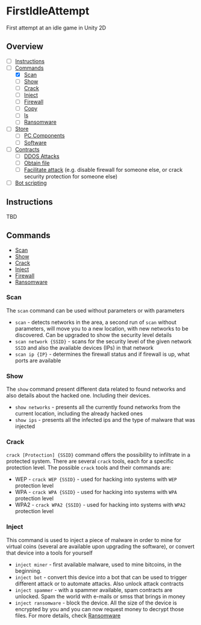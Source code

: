 # FirstIdleAttempt
First attempt at an idle game in Unity 2D

## Overview
- [ ] [Instructions](#instructions)
- [ ] [Commands](#commands)
  - [x] [Scan](#scan)
  - [ ] [Show](#show)
  - [ ] [Crack](#crack)
  - [ ] [Inject](#inject)
  - [ ] [Firewall](#firewall)
  - [ ] [Copy](#copy)
  - [ ] [ls](#ls)
  - [ ] [Ransomware](#ransomware)
- [ ] [Store](#store)
  - [ ] [PC Components](#pc-components)
  - [ ] [Software](#software)
- [ ] [Contracts](#contracts)
  - [ ] [DDOS Attacks](#ddos-attacks)
  - [ ] [Obtain file](#obtain-file)
  - [ ] [Facilitate attack](#facilitate-attack) (e.g. disable firewall for someone else, or crack security protection for someone else)
- [ ] [Bot scripting](#bot-scripting)

## Instructions
TBD

## Commands
- [Scan](#scan)
- [Show](#show)
- [Crack](#crack)
- [Inject](#inject)
- [Firewall](#firewall)
- [Ransomware](#ransomware)

### Scan
The `scan` command can be used without parameters or with parameters

- `scan` - detects networks in the area, a second run of `scan` without parameters, will move you to a new location, with new networks to be discovered. Can be upgraded to show the security level details
- `scan network {SSID}` - scans for the security level of the given network `SSID` and also the available devices (IPs) in that network
- `scan ip {IP}` - determines the firewall status and if firewall is up, what ports are available

### Show
The `show` command present different data related to found networks and also details about the hacked one. Including their devices.
- `show networks` - presents all the currently found networks from the current location, including the already hacked ones
- `show ips` - presents all the infected ips and the type of malware that was injected

### Crack
`crack [Protection] {SSID}` command offers the possibility to infiltrate in a protected system. There are several `crack` tools, each for a specific protection level. The possible `crack` tools and their commands are: 
- WEP - `crack WEP {SSID}`  - used for hacking into systems with `WEP` protection level
- WPA - `crack WPA {SSID}`  - used for hacking into systems with `WPA` protection level
- WPA2 - `crack WPA2 {SSID}`  - used for hacking into systems with `WPA2` protection level

### Inject
This command is used to inject a piece of malware in order to mine for virtual coins (several are available upon upgrading the software), or convert that device into a tools for yourself
- `inject miner` - first available malware, used to mine bitcoins, in the beginning.
- `inject bot` - convert this device into a bot that can be used to trigger different attack or to automate attacks. Also unlock attack contracts
- `inject spammer` - with a spammer available, spam contracts are unlocked. Spam the world with e-mails or smss that brings in money
- `inject ransomware` - block the device. All the size of the device is encrypted by you and you can now request money to decrypt those files. For more details, check [Ransomware](#ransomware)
